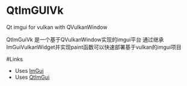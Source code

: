 # QtImGUIVk
Qt imgui for vulkan with QVulkanWindow

QtImGuiVk 是一个基于QVulkanWindow实现的imgui平台
通过继承ImGuiVulkanWidget并实现paint函数可以快速部署基于vulkan的imgui项目

#Links
 * Uses [ImGui](https://github.com/ocornut/imgui)
 * Uses [QtImGui](https://github.com/seanchas116/qtimgui)
